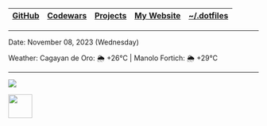 | [GitHub](https://github.com/egargo) | [Codewars](https://www.codewars.com/users/egargo) | [Projects](https://github.com/egargo?tab=repositories) | [My Website](https://egargo.xyz) | [~/.dotfiles](https://github.com/egargo/dotfiles) |
| - | - | - | - | - |

---

Date: November 08, 2023 (Wednesday)

Weather: Cagayan de Oro: 🌦   +26°C | Manolo Fortich: 🌦   +29°C

---

![](https://github-readme-stats.vercel.app/api?username=egargo&count_private=true&show_icons=true&hide=issues&hide_border=true&theme=tokyonight)

<img height="48" src="https://skillicons.dev/icons?i=linux,git,github,githubactions,neovim,docker,rust,actix,bash,python,vercel,raspberrypi,perl,nodejs,js,ts,express,svelte,react,postman,go,cpp,c,figma,html,css,java,vscode" />
